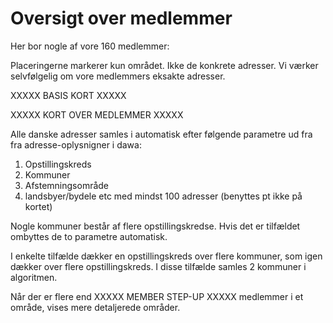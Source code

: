 # Oversigt over medlemmer

Her bor nogle af vore 160 medlemmer:

Placeringerne markerer kun området. Ikke de konkrete adresser. Vi værker selvfølgelig om vore medlemmers eksakte adresser.

XXXXX BASIS KORT XXXXX
<script src='https://alslug.dk/api/aktiviteter/alle.js'   ></script>
XXXXX KORT OVER MEDLEMMER XXXXX

Alle danske adresser samles i automatisk efter følgende parametre ud fra fra adresse-oplysnigner i dawa:

1) Opstillingskreds
2) Kommuner
3) Afstemningsområde
4) landsbyer/bydele etc med mindst 100 adresser (benyttes pt ikke på kortet)

Nogle kommuner består af flere opstillingskredse. Hvis det er tilfældet ombyttes de to parametre automatisk.

I enkelte tilfælde dækker en opstillingskreds over flere kommuner, som igen dækker over flere opstillingskreds. I disse tilfælde samles 2 kommuner i algoritmen.

Når der er flere end XXXXX MEMBER STEP-UP XXXXX medlemmer i et område, vises mere detaljerede områder.
